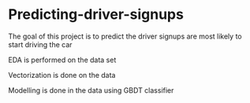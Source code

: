 # Predicting-driver-signups
 The goal of this project is to predict the driver signups are most likely to start driving the car
 
 EDA is performed on the data set
 
 Vectorization is done on the data
 
 Modelling is done in the data using GBDT classifier
 


